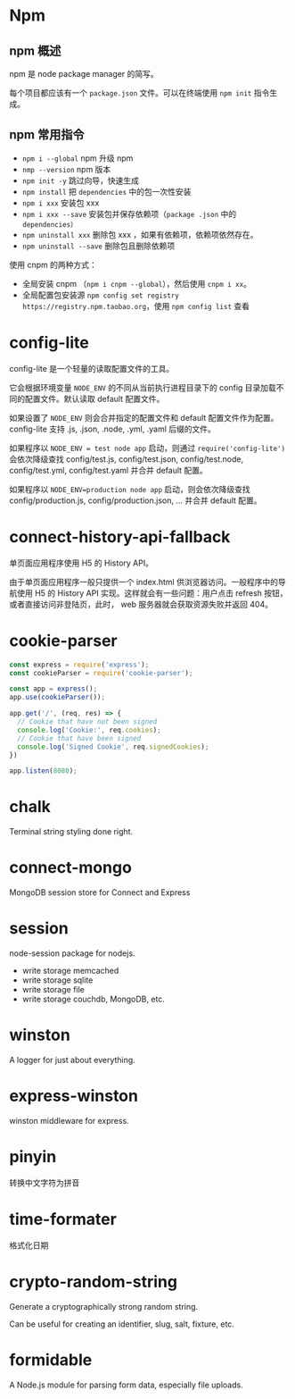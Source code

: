 # Npm

## npm 概述
npm 是 node package manager 的简写。

每个项目都应该有一个 `package.json` 文件。可以在终端使用 `npm init` 指令生成。


## npm 常用指令

- `npm i --global` npm 升级 npm
- `nmp --version` npm 版本
- `npm init -y` 跳过向导，快速生成
- `npm install` 把 `dependencies` 中的包一次性安装
- `npm i xxx` 安装包 xxx
- `npm i xxx --save` 安装包并保存依赖项（`package
.json` 中的 `dependencies）`
- `npm uninstall xxx` 删除包 xxx ，如果有依赖项，依赖项依然存在。
- `npm uninstall --save` 删除包且删除依赖项


使用 cnpm 的两种方式：
- 全局安装 cnpm （`npm i cnpm --global`），然后使用 `cnpm i xx`。
- 全局配置包安装源 `npm config set registry https://registry.npm.taobao.org`，使用 `npm config list` 查看

# config-lite

config-lite 是一个轻量的读取配置文件的工具。

它会根据环境变量 `NODE_ENV` 的不同从当前执行进程目录下的 config 目录加载不同的配置文件。默认读取 default 配置文件。

如果设置了 `NODE_ENV` 则会合并指定的配置文件和 default 配置文件作为配置。config-lite 支持 .js, .json, .node, .yml, .yaml 后缀的文件。

如果程序以 `NODE_ENV = test node app` 启动，则通过  `require('config-lite')`
会依次降级查找 config/test.js, config/test.json, config/test.node, config/test.yml,
config/test.yaml 并合并 default 配置。

如果程序以 `NODE_ENV=production node app` 启动，则会依次降级查找 config/production.js,
config/production.json, ... 并合并 default 配置。

# connect-history-api-fallback

单页面应用程序使用 H5 的 History API。

由于单页面应用程序一般只提供一个 index.html 供浏览器访问。一般程序中的导航使用 H5 的
History API 实现。这样就会有一些问题：用户点击 refresh 按钮，或者直接访问非登陆页，此时，
web 服务器就会获取资源失败并返回 404。

# cookie-parser

```javascript
const express = require('express');
const cookieParser = require('cookie-parser');

const app = express();
app.use(cookieParser());

app.get('/', (req, res) => {
  // Cookie that have not been signed
  console.log('Cookie:', req.cookies);
  // Cookie that have been signed
  console.log('Signed Cookie', req.signedCookies);
})

app.listen(8080);
```

# chalk

Terminal string styling done right.

# connect-mongo

MongoDB session store for Connect and Express

# session

node-session package for nodejs.

- write storage memcached
- write storage sqlite
- write storage file
- write storage couchdb, MongoDB, etc.

# winston

A logger for just about everything.

# express-winston

winston middleware for express.

# pinyin

转换中文字符为拼音

# time-formater

格式化日期

# crypto-random-string

Generate a cryptographically strong random string.

Can be useful for creating an identifier, slug, salt, fixture, etc.

# formidable

A Node.js module for parsing form data, especially file uploads.
